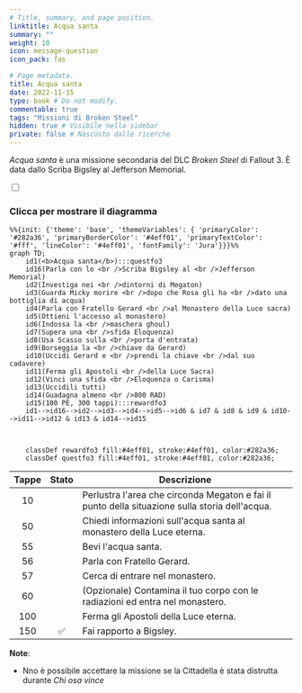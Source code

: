 ```yaml
---
# Title, summary, and page position.
linktitle: Acqua santa
summary: ""
weight: 10
icon: message-question
icon_pack: fas

# Page metadata.
title: Acqua santa
date: 2022-11-15
type: book # Do not modify.
commentable: true
tags: "Missioni di Broken Steel"
hidden: true # Visibile nella sidebar
private: false # Nascosto dalle ricerche
---
```


<div class="fo3">


*Acqua santa* è una missione secondaria del DLC *Broken Steel* di Fallout 3. È data dallo Scriba Bigsley al Jefferson Memorial.


<section class="chart-collapse">
<input type="checkbox" name="collapse2" id="handle2">
<h3 class="handle">
<label for="handle2">Clicca per mostrare il diagramma</label>
</h3>
<div class="content">

```mermaid
%%{init: {'theme': 'base', 'themeVariables': { 'primaryColor': '#282a36', 'primaryBorderColor': '#4eff01', 'primaryTextColor': '#fff', 'lineColor': '#4eff01', 'fontFamily': 'Jura'}}}%%
graph TD;
    id1(<b>Acqua santa</b>):::questfo3
    id16(Parla con lo <br />Scriba Bigsley al <br />Jefferson Memorial)
    id2(Investiga nei <br />dintorni di Megaton)
    id3(Guarda Micky morire <br />dopo che Rosa gli ha <br />dato una bottiglia di acqua)
    id4(Parla con Fratello Gerard <br />al Monastero della Luce sacra)
    id5(Ottieni l'accesso al monastero)
    id6(Indossa la <br />maschera ghoul)
    id7(Supera una <br />sfida Eloquenza) 
    id8(Usa Scasso sulla <br />porta d'entrata)
    id9(Borseggia la <br />chiave da Gerard)
    id10(Uccidi Gerard e <br />prendi la chiave <br />dal suo cadavere)
    id11(Ferma gli Apostoli <br />della Luce Sacra)
    id12(Vinci una sfida <br />Eloquenza o Carisma)
    id13(Uccidili tutti)
    id14(Guadagna almeno <br />800 RAD) 
    id15(100 PE, 300 tappi):::rewardfo3
    id1-->id16-->id2-->id3-->id4-->id5-->id6 & id7 & id8 & id9 & id10-->id11-->id12 & id13 & id14-->id15
    
    
    
    classDef rewardfo3 fill:#4eff01, stroke:#4eff01, color:#282a36;
    classDef questfo3 fill:#4eff01, stroke:#4eff01, color:#282a36;
```

</div>
</section>

| Tappe |       Stato        | Descrizione                                                                                    |
|:-----:|:------------------:| ---------------------------------------------------------------------------------------------- |
|  10   |                    | Perlustra l'area che circonda Megaton e fai il punto della situazione sulla storia dell'acqua. |
|  50   |                    | Chiedi informazioni sull'acqua santa al monastero della Luce eterna.                           |
|  55   |                    | Bevi l'acqua santa.                                                                            |
|  56   |                    | Parla con Fratello Gerard.                                                                     |
|  57   |                    | Cerca di entrare nel monastero.                                                                |
|  60   |                    | (Opzionale) Contamina il tuo corpo con le radiazioni ed entra nel monastero.                   |
|  100  |                    | Ferma gli Apostoli della Luce eterna.                                                          |
|  150  | :white_check_mark: | Fai rapporto a Bigsley.                                                                        |




**Note**:
- Nno è possibile accettare la missione se la Cittadella è stata distrutta durante *Chi osa vince*

</div>